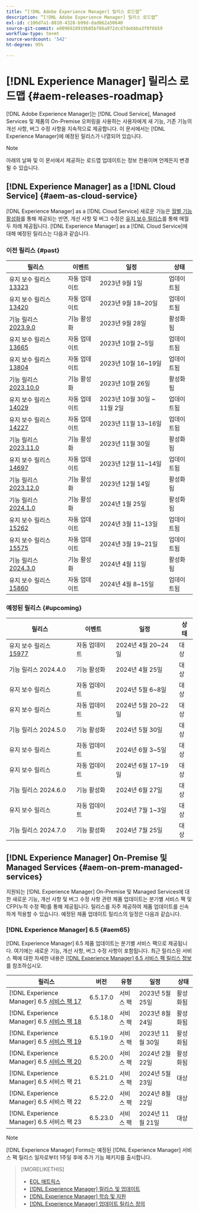 ```yaml
---
title: “[!DNL Adobe Experience Manager] 릴리스 로드맵”
description: “[!DNL Adobe Experience Manager] 릴리스 로드맵”
exl-id: c106d7a1-8810-4328-b99d-dad862a50640
source-git-commit: e8096928919b05bf86a972dcd7debbba3f0f6b59
workflow-type: tm+mt
source-wordcount: '542'
ht-degree: 95%

---
```


# [!DNL Experience Manager] 릴리스 로드맵 {#aem-releases-roadmap}

[!DNL Adobe Experience Manager]는 [!DNL Cloud Service], Managed Services 및 제품의 On-Premise 오퍼링을 사용하는 사용자에게 새 기능, 기존 기능의 개선 사항, 버그 수정 사항을 지속적으로 제공합니다. 이 문서에서는 [!DNL Experience Manager]에 예정된 릴리스가 나열되어 있습니다.

>[!NOTE]
>
>아래의 날짜 및 이 문서에서 제공하는 로드맵 업데이트는 정보 전용이며 언제든지 변경될 수 있습니다.

## [!DNL Experience Manager] as a [!DNL Cloud Service] {#aem-as-cloud-service}

[!DNL Experience Manager] as a [!DNL Cloud Service] 새로운 기능은 [월별 기능 활성화](https://experienceleague.adobe.com/en/docs/experience-manager-cloud-service/content/release-notes/release-notes/release-notes-current)를 통해 제공되는 반면, 개선 사항 및 버그 수정은 [유지 보수 릴리스](https://experienceleague.adobe.com/en/docs/experience-manager-cloud-service/content/release-notes/maintenance/latest)를 통해 매월 두 차례 제공됩니다.
[!DNL Experience Manager] as a [!DNL Cloud Service]에 대해 예정된 릴리스는 다음과 같습니다.

### 이전 릴리스 {#past}

| 릴리스 | 이벤트 | 일정 | 상태 |
|---|---|---|---|
| 유지 보수 릴리스 [13323](https://experienceleague.adobe.com/en/docs/experience-manager-cloud-service/content/release-notes/maintenance/2023/2023-9-0#release-13323) | 자동 업데이트 | 2023년 9월 1일 | 업데이트됨 |
| 유지 보수 릴리스 [13420](https://experienceleague.adobe.com/en/docs/experience-manager-cloud-service/content/release-notes/maintenance/2023/2023-9-0#release-13420) | 자동 업데이트 | 2023년 9월 18~20일 | 업데이트됨 |
| 기능 릴리스 [2023.9.0](https://experienceleague.adobe.com/en/docs/experience-manager-cloud-service/content/release-notes/release-notes/2023/release-notes-2023-9-0) | 기능 활성화 | 2023년 9월 28일 | 활성화됨 |
| 유지 보수 릴리스 [13665](https://experienceleague.adobe.com/en/docs/experience-manager-cloud-service/content/release-notes/maintenance/2023/2023-10-0#release-13665) | 자동 업데이트 | 2023년 10월 2~5일 | 업데이트됨 |
| 유지 보수 릴리스 [13804](https://experienceleague.adobe.com/en/docs/experience-manager-cloud-service/content/release-notes/maintenance/2023/2023-10-0#release-13804) | 자동 업데이트 | 2023년 10월 16~19일 | 업데이트됨 |
| 기능 릴리스 [2023.10.0](https://experienceleague.adobe.com/en/docs/experience-manager-cloud-service/content/release-notes/release-notes/2023/release-notes-2023-10-0) | 기능 활성화 | 2023년 10월 26일 | 활성화됨 |
| 유지 보수 릴리스 [14029](https://experienceleague.adobe.com/en/docs/experience-manager-cloud-service/content/release-notes/maintenance/2023/2023-11-0#release-14029) | 자동 업데이트 | 2023년 10월 30일 ~ 11월 2일 | 업데이트됨 |
| 유지 보수 릴리스 [14227](https://experienceleague.adobe.com/en/docs/experience-manager-cloud-service/content/release-notes/maintenance/2023/2023-11-0#release-14227) | 자동 업데이트 | 2023년 11월 13~16일 | 업데이트됨 |
| 기능 릴리스 [2023.11.0](https://experienceleague.adobe.com/en/docs/experience-manager-cloud-service/content/release-notes/release-notes/2023/release-notes-2023-11-0) | 기능 활성화 | 2023년 11월 30일 | 활성화됨 |
| 유지 보수 릴리스 [14697](https://experienceleague.adobe.com/en/docs/experience-manager-cloud-service/content/release-notes/maintenance/2023/2023-12-0#release-14697) | 자동 업데이트 | 2023년 12월 11~14일 | 업데이트됨 |
| 기능 릴리스 [2023.12.0](https://experienceleague.adobe.com/en/docs/experience-manager-cloud-service/content/release-notes/release-notes/2023/release-notes-2023-12-0) | 기능 활성화 | 2023년 12월 14일 | 활성화됨 |
| 기능 릴리스 [2024.1.0](https://experienceleague.adobe.com/en/docs/experience-manager-cloud-service/content/release-notes/release-notes/2024/release-notes-2024-1-0) | 기능 활성화 | 2024년 1월 25일 | 활성화됨 |
| 유지 보수 릴리스 [15262](https://experienceleague.adobe.com/en/docs/experience-manager-cloud-service/content/release-notes/maintenance/2024/2024-3-0#release-15262) | 자동 업데이트 | 2024년 3월 11~13일 | 업데이트됨 |
| 유지 보수 릴리스 [15575](https://experienceleague.adobe.com/en/docs/experience-manager-cloud-service/content/release-notes/maintenance/2024/2024-3-0#release-15575) | 자동 업데이트 | 2024년 3월 19~21일 | 업데이트됨 |
| 기능 릴리스 [2024.3.0](https://experienceleague.adobe.com/en/docs/experience-manager-cloud-service/content/release-notes/release-notes/release-notes-current) | 기능 활성화 | 2024년 4월 11일 | 활성화됨 |
| 유지 보수 릴리스 [15860](https://experienceleague.adobe.com/en/docs/experience-manager-cloud-service/content/release-notes/maintenance/2024/2024-3-0#release-15860) | 자동 업데이트 | 2024년 4월 8~15일 | 업데이트됨 |

### 예정된 릴리스 {#upcoming}

| 릴리스 | 이벤트 | 일정 | 상태 |
|---|---|---|---|
| 유지 보수 릴리스 [15977](https://experienceleague.adobe.com/en/docs/experience-manager-cloud-service/content/release-notes/maintenance/latest) | 자동 업데이트 | 2024년 4월 20~24일 | 대상 |
| 기능 릴리스 2024.4.0 | 기능 활성화 | 2024년 4월 25일 | 대상 |
| 유지 보수 릴리스 | 자동 업데이트 | 2024년 5월 6~8일 | 대상 |
| 유지 보수 릴리스 | 자동 업데이트 | 2024년 5월 20~22일 | 대상 |
| 기능 릴리스 2024.5.0 | 기능 활성화 | 2024년 5월 30일 | 대상 |
| 유지 보수 릴리스 | 자동 업데이트 | 2024년 6월 3~5일 | 대상 |
| 유지 보수 릴리스 | 자동 업데이트 | 2024년 6월 17~19일 | 대상 |
| 기능 릴리스 2024.6.0 | 기능 활성화 | 2024년 6월 27일 | 대상 |
| 유지 보수 릴리스 | 자동 업데이트 | 2024년 7월 1~3일 | 대상 |
| 기능 릴리스 2024.7.0 | 기능 활성화 | 2024년 7월 25일 | 대상 |

## [!DNL Experience Manager] On-Premise 및 Managed Services {#aem-on-prem-managed-services}

지원되는 [!DNL Experience Manager] On-Premise 및 Managed Services에 대한 새로운 기능, 개선 사항 및 버그 수정 사항 관련 제품 업데이트는 분기별 서비스 팩 및 CFP(누적 수정 팩)를 통해 제공됩니다. 릴리스를 자주 제공하여 제품 업데이트를 신속하게 적용할 수 있습니다. 예정된 제품 업데이트 릴리스의 일정은 다음과 같습니다.

### [!DNL Experience Manager] 6.5 {#aem65}

[!DNL Experience Manager] 6.5 제품 업데이트는 분기별 서비스 팩으로 제공됩니다. 여기에는 새로운 기능, 개선 사항, 버그 수정 사항이 포함됩니다. 최근 릴리스된 서비스 팩에 대한 자세한 내용은 [[!DNL Experience Manager] 6.5 서비스 팩 릴리스 정보](https://experienceleague.adobe.com/en/docs/experience-manager-65/content/release-notes/release-notes)를 참조하십시오.

| 릴리스 | 버전 | 유형 | 일정 | 상태 |
|---|---|---|---|---|
| [!DNL Experience Manager] 6.5 [서비스 팩 17](https://experienceleague.adobe.com/en/docs/experience-manager-65/content/release-notes/service-pack/6-5-17) | 6.5.17.0 | 서비스 팩 | 2023년 5월 25일 | 활성화됨 |
| [!DNL Experience Manager] 6.5 [서비스 팩 18](https://experienceleague.adobe.com/en/docs/experience-manager-65/content/release-notes/service-pack/6-5-18) | 6.5.18.0 | 서비스 팩 | 2023년 8월 24일 | 활성화됨 |
| [!DNL Experience Manager] 6.5 [서비스 팩 19](https://experienceleague.adobe.com/en/docs/experience-manager-65/content/release-notes/service-pack/6-5-19) | 6.5.19.0 | 서비스 팩 | 2023년 11월 30일 | 활성화됨 |
| [!DNL Experience Manager] 6.5 [서비스 팩 20](https://experienceleague.adobe.com/en/docs/experience-manager-65/content/release-notes/release-notes) | 6.5.20.0 | 서비스 팩 | 2024년 2월 22일 | 활성화됨 |
| [!DNL Experience Manager] 6.5 서비스 팩 21 | 6.5.21.0 | 서비스 팩 | 2024년 5월 23일 | 대상 |
| [!DNL Experience Manager] 6.5 서비스 팩 22 | 6.5.22.0 | 서비스 팩 | 2024년 8월 22일 | 대상 |
| [!DNL Experience Manager] 6.5 서비스 팩 23 | 6.5.23.0 | 서비스 팩 | 2024년 11월 21일 | 대상 |

>[!NOTE]
>
>[!DNL Experience Manager] Forms는 예정된 [!DNL Experience Manager] 서비스 팩 릴리스 일자로부터 1주일 후에 추가 기능 패키지를 출시합니다.

>[!MORELIKETHIS]
>
>* [EOL 매트릭스](https://helpx.adobe.com/kr/support/programs/eol-matrix.html)
>* [[!DNL Experience Manager] 릴리스 및 업데이트](https://experienceleague.adobe.com/en/docs/experience-manager-release-information/aem-release-updates/aem-releases-updates)
>* [[!DNL Experience Manager] 학습 및 지원](https://experienceleague.adobe.com/en/docs/experience-manager-cloud-service)
>* [[!DNL Experience Manager] 업데이트 릴리스 정의](/help/using/update-release-vehicle-definitions.md)
